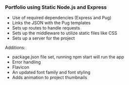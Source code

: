 ### Portfolio using Static Node.js and Express


- Use of required dependencies (Express and Pug)
- Links the JSON with the Pug templates
- Sets up routes to handle requests
- Sets up the middleware to utilize static files like CSS
- Sets up a server for the project

Additions:
- package.json file set, running npm start will run the app
- Error handling
- Flavicon
- An updated font family and font styling
- Adds animation to project thumbnails
 
